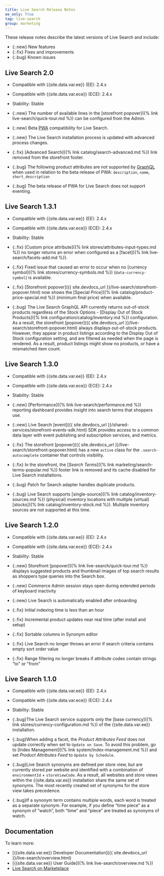 ```yaml
---
title: Live Search Release Notes
ee_only: True
tag: live-search
group: marketing
---
```


These release notes describe the latest versions of Live Search and include:

- {:.new} New features
- {:.fix} Fixes and improvements
- {:.bug} Known issues

## Live Search 2.0

- Compatible with {{site.data.var.ee}} (EE): 2.4.x
- Compatible with {{site.data.var.ece}} (ECE): 2.4.x
- Stability: Stable

- {:.new} The number of available lines in the [storefront popover]({% link live-search/quick-tour.md %}) can be configured from the Admin.
- {:.new} Beta [PWA](https://developer.adobe.com/commerce/pwa-studio/) compatibility for Live Search.
- {:.new} The Live Search installation process is updated with advanced process changes.
- {:.fix} [Advanced Search]({% link catalog/search-advanced.md %}) link removed from the storefront footer.
- {:.bug} The following product attributes are not supported by [GraphQL](https://devdocs.magento.com/live-search/graphql-support.html) when used in relation to the beta release of PWA: `description`, `name`, `short_description`
- {:.bug} The beta release of PWA for Live Search does not support eventing.

## Live Search 1.3.1

- Compatible with {{site.data.var.ee}} (EE): 2.4.x
- Compatible with {{site.data.var.ece}} (ECE): 2.4.x
- Stability: Stable

- {:.fix} [Custom price attribute]({% link stores/attributes-input-types.md %}) no longer returns an error when configured as a [facet]({% link live-search/facets-add.md %}).
- {:.fix} Fixed issue that caused an error to occur when no [currency symbol]({% link stores/currency-symbols.md %}) (`data-currency-symbol`) is available.
- {:.fix} [Storefront popover]({{ site.devdocs_url }}/live-search/storefront-popover.html) now shows the [Special Price]({% link catalog/product-price-special.md %}) (minimum final price) when available.
- {:.bug} The Live Search GraphQL API currently returns out-of-stock products regardless of the Stock Options - [Display Out of Stock Products]({% link configuration/catalog/inventory.md %}) configuration. As a result, the storefront [popover]({{ site.devdocs_url }}/live-search/storefront-popover.html) always displays out-of-stock products. However, they appear in product listings according to the Display Out of Stock configuration setting, and are filtered as needed when the page is rendered. As a result, product listings might show no products, or have a mismatched item count.

## Live Search 1.3.0

- Compatible with {{site.data.var.ee}} (EE): 2.4.x
- Compatible with {{site.data.var.ece}} (ECE): 2.4.x
- Stability: Stable

- {:.new} [Performance]({% link live-search/performance.md %}) reporting dashboard provides insight into search terms that shoppers use.
- {:.new} Live Search [event]({{ site.devdocs_url }}/shared-services/storefront-events-sdk.html) SDK provides access to a common data layer with event publishing and subscription services, and metrics.
- {:.fix} The storefront [popover]({{ site.devdocs_url }}/live-search/storefront-popover.html) has a new `active` class for the `.search-autocomplete` container that controls visibility.
- {:.fix} In the storefront, the [_Search Terms_]({% link marketing/search-terms-popular.md %}) footer link is removed and its cache disabled for Live Search installations.
- {:.bug} Patch for Search adapter handles duplicate products.
- {:.bug} Live Search supports [single-source]({% link catalog/inventory-sources.md %}) (physical) inventory locations with multiple (virtual) [stocks]({% link catalog/inventory-stock.md %}). Multiple inventory sources are not supported at this time.

## Live Search 1.2.0

- Compatible with {{site.data.var.ee}} (EE): 2.4.x
- Compatible with {{site.data.var.ece}} (ECE): 2.4.x
- Stability: Stable

- {:.new} Storefront [popover]({% link live-search/quick-tour.md %}) displays suggested products and thumbnail images of top search results as shoppers type queries into the Search box.
- {:.new} Commerce Admin session stays open during extended periods of keyboard inactivity
- {:.new} Live Search is automatically enabled after onboarding
- {:.fix} Initial indexing time is less than an hour
- {:.fix} Incremental product updates near real time (after install and setup)
- {:.fix} Sortable columns in Synonym editor
- {:.fix} Live Search no longer throws an error if search criteria contains empty sort order value
- {:.fix} Range filtering no longer breaks if attribute codes contain strings "to" or "from"

## Live Search 1.1.0

- Compatible with {{site.data.var.ee}} (EE): 2.4.x
- Compatible with {{site.data.var.ece}} (ECE): 2.4.x
- Stability: Stable

- {:.bug}The Live Search service supports only the [base currency]({% link stores/currency-configuration.md %}) of the {{site.data.var.ee}} installation.
- {:.bug}When adding a facet, the _Product Attributes Feed_ does not update correctly when set to `Update on Save`. To avoid this problem, go to [Index Management]({% link system/index-management.md %}) and set _Product Attributes Feed_ to `Update by Schedule`.
- {:.bug}Live Search synonyms are defined per store view, but are currently stored per website and identified with a combination of `environmentId` + `storeViewCode`. As a result, all websites and store views within the {{site.data.var.ee}} installation share the same set of synonyms. The most recently created set of synonyms for the store view takes precedence.
- {:.bug}If a synonym term contains multiple words, each word is treated as a separate synonym. For example, if you define “time piece” as a synonym of “watch”, both “time” and “piece” are treated as synonyms of watch.

## Documentation

To learn more:

- [{{site.data.var.ee}} Developer Documentation]({{ site.devdocs_url }}/live-search/overview.html)
- [{{site.data.var.ee}} User Guide]({% link live-search/overview.md %})
- [Live Search on Marketplace](https://marketplace.magento.com/magento-live-search.html)
